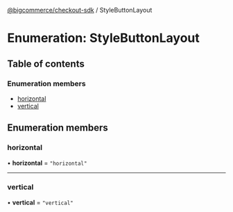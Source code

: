 [@bigcommerce/checkout-sdk](../README.md) / StyleButtonLayout

# Enumeration: StyleButtonLayout

## Table of contents

### Enumeration members

- [horizontal](StyleButtonLayout.md#horizontal)
- [vertical](StyleButtonLayout.md#vertical)

## Enumeration members

### horizontal

• **horizontal** = `"horizontal"`

___

### vertical

• **vertical** = `"vertical"`
